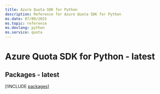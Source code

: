 ```yaml
---
title: Azure Quota SDK for Python
description: Reference for Azure Quota SDK for Python
ms.date: 07/09/2025
ms.topic: reference
ms.devlang: python
ms.service: quota
---
```

# Azure Quota SDK for Python - latest
## Packages - latest
[!INCLUDE [packages](quota-index.md)]